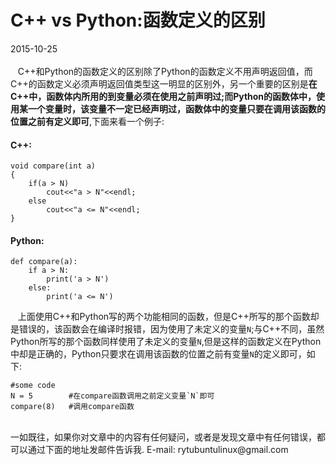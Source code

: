 # C++ vs Python:函数定义的区别
2015-10-25 <br />     
&nbsp;&nbsp;&nbsp;C++和Python的函数定义的区别除了Python的函数定义不用声明返回值，而C++的函数定义必须声明返回值类型这一明显的区别外，另一个重要的区别是**在C++中，函数体内所用的到变量必须在使用之前声明过;而Python的函数体中，使用某一个变量时，该变量不一定已经声明过，函数体中的变量只要在调用该函数的位置之前有定义即可**,下面来看一个例子:      
#### C++:

    void compare(int a)
    {
    	if(a > N)
    		cout<<"a > N"<<endl;
    	else
    		cout<<"a <= N"<<endl;
    }
#### Python:

    def compare(a):
    	if a > N:
    		print('a > N')
    	else:
    		print('a <= N')
&nbsp;&nbsp;&nbsp;上面使用C++和Python写的两个功能相同的函数，但是C++所写的那个函数却是错误的，该函数会在编译时报错，因为使用了未定义的变量`N`;与C++不同，虽然Python所写的那个函数同样使用了未定义的变量`N`,但是这样的函数定义在Python中却是正确的，Python只要求在调用该函数的位置之前有变量`N`的定义即可，如下:

    #some code
    N = 5        #在compare函数调用之前定义变量`N`即可
    compare(8)   #调用compare函数
<br />    
一如既往，如果你对文章中的内容有任何疑问，或者是发现文章中有任何错误，都可以通过下面的地址发邮件告诉我.     
E-mail: rytubuntulinux@gmail.com   <br /><br />    


